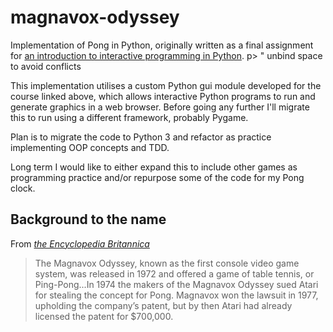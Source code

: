 # magnavox-odyssey
Implementation of Pong in Python, originally written as a final assignment for [an introduction to interactive programming in Python](https://www.coursera.org/learn/interactive-python-1?).
p> " unbind space to avoid conflicts

This implementation utilises a custom Python gui module developed for the course linked above, which allows interactive Python programs to run and generate graphics in a web browser. Before going any further I'll migrate this to run using a different framework, probably Pygame.

Plan is to migrate the code to Python 3 and refactor as practice implementing OOP concepts and TDD.

Long term I would like to either expand this to include other games as programming practice and/or repurpose some of the code for my Pong clock.

## Background to the name
From [_the Encyclopedia Britannica_](https://www.britannica.com/topic/Magnavox-Company)
> The Magnavox Odyssey, known as the first console video game system, was released in 1972 and offered a game of table tennis, or Ping-Pong...In 1974 the makers of the Magnavox Odyssey sued Atari for stealing the concept for Pong. Magnavox won the lawsuit in 1977, upholding the company’s patent, but by then Atari had already licensed the patent for $700,000.
